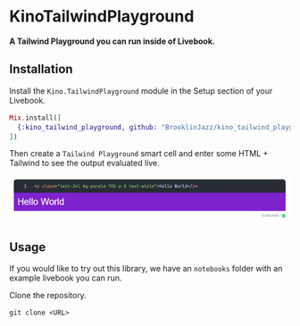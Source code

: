 # KinoTailwindPlayground

**A Tailwind Playground you can run inside of Livebook.**

## Installation

Install the `Kino.TailwindPlayground` module in the Setup section of your Livebook.

```elixir
Mix.install([
  {:kino_tailwind_playground, github: "BrooklinJazz/kino_tailwind_playground"}
])
```

Then create a `Tailwind Playground` smart cell and enter some HTML + Tailwind to see the output evaluated live.

![Tailwind Playground Example](https://github.com/BrooklinJazz/kino_tailwind_playground/blob/main/notebooks/tailwind_playground_example.png)

## Usage

If you would like to try out this library, we have an `notebooks` folder with an example livebook you can run.

Clone the repository.

```
git clone <URL>
```
